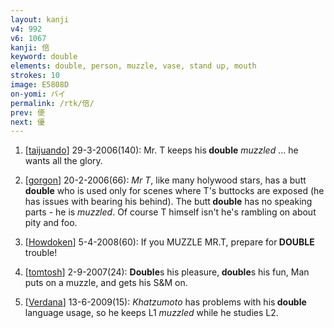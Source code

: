 ```yaml
---
layout: kanji
v4: 992
v6: 1067
kanji: 倍
keyword: double
elements: double, person, muzzle, vase, stand up, mouth
strokes: 10
image: E5808D
on-yomi: バイ
permalink: /rtk/倍/
prev: 便
next: 優
---
```


1) [<a href="http://kanji.koohii.com/profile/taijuando">taijuando</a>] 29-3-2006(140): Mr. T keeps his<strong> double</strong> <em>muzzled</em> ... he wants all the glory.

2) [<a href="http://kanji.koohii.com/profile/gorgon">gorgon</a>] 20-2-2006(66): <em>Mr T</em>, like many holywood stars, has a butt<strong> double</strong> who is used only for scenes where T&#039;s buttocks are exposed (he has issues with bearing his behind). The butt<strong> double</strong> has no speaking parts - he is <em>muzzled</em>. Of course T himself isn&#039;t he&#039;s rambling on about pity and foo.

3) [<a href="http://kanji.koohii.com/profile/Howdoken">Howdoken</a>] 5-4-2008(60): If you MUZZLE MR.T, prepare for<strong> DOUBLE</strong> trouble!

4) [<a href="http://kanji.koohii.com/profile/tomtosh">tomtosh</a>] 2-9-2007(24): <strong>Double</strong>s his pleasure,<strong> double</strong>s his fun, Man puts on a muzzle, and gets his S&amp;M on.

5) [<a href="http://kanji.koohii.com/profile/Verdana">Verdana</a>] 13-6-2009(15): <em>Khatzumoto</em> has problems with his<strong> double</strong> language usage, so he keeps L1 <em>muzzled</em> while he studies L2.

